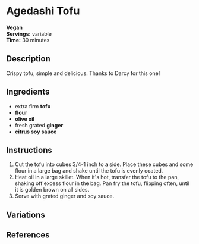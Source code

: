 # Agedashi Tofu

**Vegan**  
**Servings:** variable  
**Time:** 30 minutes

## Description

Crispy tofu, simple and delicious. Thanks to Darcy for this one!

## Ingredients

- extra firm **tofu**
- **flour**
- **olive oil**
- fresh grated **ginger**
- **citrus soy sauce**

## Instructions

1. Cut the tofu into cubes 3/4-1 inch to a side. Place these cubes and some flour in a large bag and shake until the tofu is evenly coated.
2. Heat oil in a large skillet. When it's hot, transfer the tofu to the pan, shaking off excess flour in the bag. Pan fry the tofu, flipping often, until it is golden brown on all sides.
3. Serve with grated ginger and soy sauce.

## Variations

## References